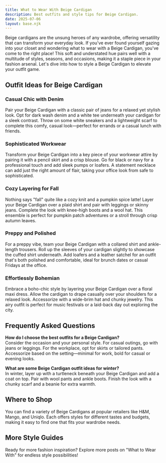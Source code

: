 ```yaml
---  
title: What to Wear With Beige Cardigan  
description: Best outfits and style tips for Beige Cardigan.  
date: 2025-07-06  
layout: base.njk  
---
```


Beige cardigans are the unsung heroes of any wardrobe, offering versatility that can transform your everyday look. If you’ve ever found yourself gazing into your closet and wondering what to wear with a Beige Cardigan, you've come to the right place! This soft and understated hue pairs well with a multitude of styles, seasons, and occasions, making it a staple piece in your fashion arsenal. Let's dive into how to style a Beige Cardigan to elevate your outfit game.

## Outfit Ideas for Beige Cardigan

### Casual Chic with Denim  
Pair your Beige Cardigan with a classic pair of jeans for a relaxed yet stylish look. Opt for dark wash denim and a white tee underneath your cardigan for a sleek contrast. Throw on some white sneakers and a lightweight scarf to complete this comfy, casual look—perfect for errands or a casual lunch with friends.

### Sophisticated Workwear  
Transform your Beige Cardigan into a key piece of your workwear attire by pairing it with a pencil skirt and a crisp blouse. Go for black or navy for a professional touch and add sleek pumps or loafers. A statement necklace can add just the right amount of flair, taking your office look from safe to sophisticated.

### Cozy Layering for Fall  
Nothing says "fall" quite like a cozy knit and a pumpkin spice latte! Layer your Beige Cardigan over a plaid shirt and pair with leggings or skinny jeans. Complete the look with knee-high boots and a wool hat. This ensemble is perfect for pumpkin patch adventures or a stroll through crisp autumn leaves.

### Preppy and Polished  
For a preppy vibe, team your Beige Cardigan with a collared shirt and ankle-length trousers. Roll up the sleeves of your cardigan slightly to showcase the cuffed shirt underneath. Add loafers and a leather satchel for an outfit that's both polished and comfortable, ideal for brunch dates or casual Fridays at the office.

### Effortlessly Bohemian  
Embrace a boho-chic style by layering your Beige Cardigan over a floral maxi dress. Allow the cardigan to drape casually over your shoulders for a relaxed look. Accessorize with a wide-brim hat and chunky jewelry. This airy outfit is perfect for music festivals or a laid-back day out exploring the city.

## Frequently Asked Questions

**How do I choose the best outfits for a Beige Cardigan?**  
Consider the occasion and your personal style. For casual outings, go with jeans or leggings. For the workplace, opt for skirts or tailored pants. Accessorize based on the setting—minimal for work, bold for casual or evening looks.

**What are some Beige Cardigan outfit ideas for winter?**  
In winter, layer up with a turtleneck beneath your Beige Cardigan and add a coat on top. Pair with wool pants and ankle boots. Finish the look with a chunky scarf and a beanie for extra warmth.

## Where to Shop

You can find a variety of Beige Cardigans at popular retailers like H&M, Mango, and Uniqlo. Each offers styles for different tastes and budgets, making it easy to find one that fits your wardrobe needs.

## More Style Guides

Ready for more fashion inspiration? Explore more posts on "What to Wear With" for endless style possibilities!